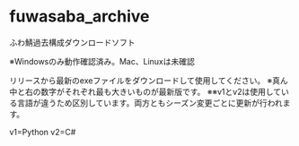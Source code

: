 # fuwasaba_archive
ふわ鯖過去構成ダウンロードソフト

※Windowsのみ動作確認済み。Mac、Linuxは未確認

リリースから最新のexeファイルをダウンロードして使用してください。
※真ん中と右の数字がそれぞれ最も大きいものが最新版です。
※※v1とv2は使用している言語が違うため区別しています。両方ともシーズン変更ごとに更新が行われます。


v1=Python
v2=C#


